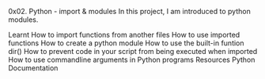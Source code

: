 0x02. Python - import & modules
In this project, I am introduced to python modules.

Learnt
How to import functions from another files
How to use imported functions
How to create a python module
How to use the built-in funtion dir()
How to prevent code in your script from being executed when imported
How to use commandline arguments in Python programs
Resources
Python Documentation
